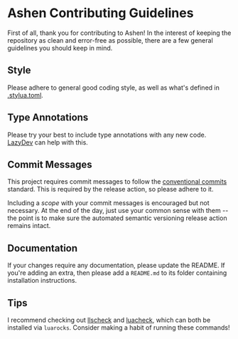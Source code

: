 # Ashen Contributing Guidelines

First of all, thank you for contributing to Ashen! In the interest of keeping
the repository as clean and error-free as possible, there are a few general
guidelines you should keep in mind.

## Style

Please adhere to general good coding style, as well as what's defined in
[.stylua.toml](.stylua.toml).

## Type Annotations

Please try your best to include type annotations with any new code.
[LazyDev](https://github.com/folke/lazydev.nvim) can help with this.

## Commit Messages

This project requires commit messages to follow the
[conventional commits](https://www.conventionalcommits.org/en/v1.0.0/) standard.
This is required by the release action, so please adhere to it.

Including a _scope_ with your commit messages is encouraged but not necessary.
At the end of the day, just use your common sense with them -- the point is to
make sure the automated semantic versioning release action remains intact.

## Documentation

If your changes require any documentation, please update the README. If you're
adding an extra, then please add a `README.md` to its folder containing
installation instructions.

## Tips

I recommend checking out [llscheck](https://github.com/jeffzi/llscheck) and
[luacheck](https://github.com/mpeterv/luacheck), which can both be installed via
`luarocks`. Consider making a habit of running these commands!
